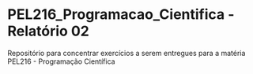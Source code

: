 # PEL216_Programacao_Cientifica - Relatório 02
Repositório para concentrar exercícios a serem entregues para a matéria PEL216 - Programação Científica
